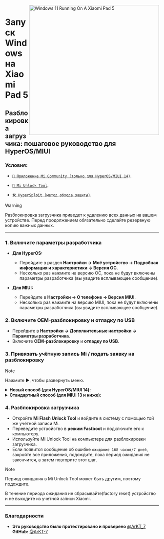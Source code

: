 <img align="right" src="https://raw.githubusercontent.com/erdilS/Port-Windows-11-Xiaomi-Pad-5/main/nabu.png" width="425" alt="Windows 11 Running On A Xiaomi Pad 5">

# Запуск Windows на Xiaomi Pad 5

##  Разблокировка загрузчика: пошаговое руководство для HyperOS/MIUI

### Условия:
- [`📲 Приложение Mi Community (только для HyperOS/MIUI 14)`](https://apkpure.net/xiaomi-community/com.mi.global.bbs/download).

- [`🔧 Mi Unlock Tool`](https://miuirom.xiaomi.com/rom/u1106245679/6.5.224.28/miflash_unlock-en-6.5.224.28.zip).

- [`🛠️ HyperSploit (метод обхода защиты)`](https://github.com/TheAirBlow/HyperSploit/releases/download/1.0.0/HyperSploit-Windows.exe).

>[!WARNING]
>
> Разблокировка загрузчика приведет к удалению всех данных на вашем устройстве. Перед продолжением обязательно сделайте резервную копию важных данных.

---

### 1. Включите параметры разработчика

- **Для HyperOS:**
  - Перейдите в раздел **Настройки → Моё устройство → Подробная информация и характеристики → Версия ОС**.
  - Несколько раз нажмите на версию ОС, пока не будут включены параметры разработчика (вы увидите всплывающее сообщение).


- **Для MIUI:**
  - Перейдите в **Настройки → О телефоне → Версия MIUI**.
  - Несколько раз нажмите на версию MIUI, пока не будут включены параметры разработчика (вы увидите всплывающее сообщение).

>

### 2. Включите OEM-разблокировку и отладку по USB
 
   - Перейдите в **Настройки → Дополнительные настройки → Параметры разработчика**.
   - Включите **OEM-разблокировку** и **отладку по USB**.

>

### 3. Привязать учётную запись Mi / подать заявку на разблокировку

>[!NOTE]
>
> Нажмите ▶, чтобы развернуть меню.

>

<details>
  <summary><strong>Новый способ (для HyperOS/MIUI 14): </strong></summary>
  
>

  <details>
   <summary><strong>Способ 1: Использование обхода HyperSploit (рекомендуется) </strong></summary>

>

> **Этот метод позволит обойти ограничение дневной квоты при использовании приложения Mi Community.**

  **Применение для разблокировки (HyperSploit):**
  - Запустите **HyperSploit-Windows.exe** от имени администратора.
  - При появлении запроса на вашем устройстве нажмите **ОК**, чтобы разрешить отладку по USB.
  - Следуйте инструкциям на экране в окне **HyperSploit**. При появлении запроса на **привязку учетной записи** :
    - Перейдите в раздел «Настройки» → «Дополнительные настройки» → «Параметры разработчика» → «Статус Mi Unlock». 
    - Нажмите «Добавить учетную запись и устройство». После добавления HyperSploit подтвердит «Успешное связывание»

</details>

<details>
    <summary><strong>Способ 2: Использование временного трюка </strong></summary>

>

> **Если у вас устройство глобальной версии, вы можете подать заявку на разблокировку загрузчика в определенное время.**

  - Xiaomi позволяет **ежедневно разблокировать 2000 устройств**.
  - Время сброса этого ежедневного лимита — **19:00 по московскому времени**.

  **Подайте заявку на разблокировку:**
   - Приведите местное время в соответствие с **19:00 по московскому времени** и будьте готовы — время имеет решающее значение.
   - Откройте приложение **Xiaomi Community**, установите глобальный режим и войдите в систему с той же учётной записью, что и на вашем устройстве.
   - Перейдите на вкладку **"Я"**, нажмите **"Разблокировать загрузчик"**, затем нажмите **"Применить"**.
   - После предоставления доступа перейдите в **Настройки → Дополнительные настройки → Параметры разработчика → Статус Mi Unlock**.
   - Нажмите **"Добавить учётную запись и устройство"**. После успешного добавления вы увидите надпись **"Добавлено успешно"**.

 </details>
  
</details>

<details>
  <summary><strong>Стандартный способ (для MIUI 13 и ниже): </strong></summary>

  >

   - Перейдите в «Настройки» > «Дополнительные настройки» > «Параметры разработчика» > «Статус разблокировки Mi».
   - Нажмите «Добавить учётную запись Mi». После успешного добавления вы увидите «Успешно добавлено».

</details>

### 4. Разблокировка загрузчика
   - Откройте **Mi Flash Unlock Tool** и войдите в систему с помощью той же учётной записи Mi.
   - Переведите устройство в **режим Fastboot** и подключите его к компьютеру.
   - Используйте Mi Unlock Tool на компьютере для разблокировки загрузчика.
   - Если появится сообщение об ошибке `ожидание 168 часов/7 дней`, закройте все приложения, подождите, пока период ожидания не закончится, а затем повторите этот шаг.
>[!NOTE]
>
> Период ожидания в Mi Unlock Tool может быть другим, поэтому подождите.
>
> В течение периода ожидания не сбрасывайте(factory reset) устройство и не выходите из учетной записи Xiaomi.


---

### Благодарности

- **Это руководство было протестировано и проверено** [@ArKT_7](https://t.me/ArKT_7)  **GitHub:** [@ArKT-7](https://github.com/ArKT-7)

